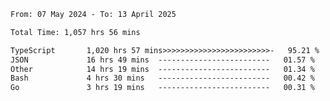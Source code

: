 
<!--START_SECTION:waka-->

```txt
From: 07 May 2024 - To: 13 April 2025

Total Time: 1,057 hrs 56 mins

TypeScript       1,020 hrs 57 mins>>>>>>>>>>>>>>>>>>>>>>>>-   95.21 %
JSON             16 hrs 49 mins  -------------------------   01.57 %
Other            14 hrs 19 mins  -------------------------   01.34 %
Bash             4 hrs 30 mins   -------------------------   00.42 %
Go               3 hrs 19 mins   -------------------------   00.31 %
```

<!--END_SECTION:waka-->

<!--

### Hi there 👋
**Iam-cesar/Iam-cesar** is a ✨ _special_ ✨ repository because its `README.md` (this file) appears on your GitHub profile.

Here are some ideas to get you started:

- 🔭 I’m currently working on ...
- 🌱 I’m currently learning ...
- 👯 I’m looking to collaborate on ...
- 🤔 I’m looking for help with ...
- 💬 Ask me about ...
- 📫 How to reach me: ...
- 😄 Pronouns: ...
- ⚡ Fun fact: ...
-->

